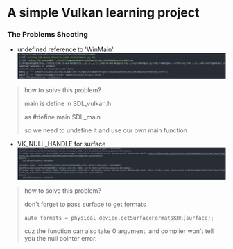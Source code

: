 # A simple Vulkan learning project



### The Problems Shooting
- undefined reference to 'WinMain'
![undefined reference to 'WinMain'](./res/img/problem_shooting_1.png)
> how to solve this problem?
>
> main is define in SDL_vulkan.h
>
> as #define main SDL_main
>
> so we need to undefine it and use our own main function

- VK_NULL_HANDLE for surface
![VK_NULL_HANDEL for surface](./res/img/problem_shooting_2.png)
> how to solve this problem?
> 
> don't forget to pass surface to get formats
>
> `auto formats = physical_device.getSurfaceFormatsKHR(surface);`
>
> cuz the function can also take 0 argument, and complier won't tell you the null pointer error.

